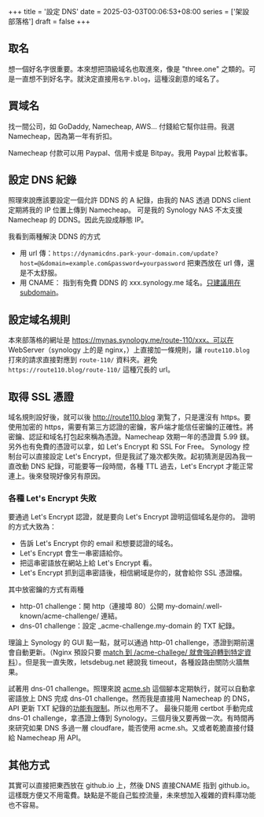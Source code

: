 +++
title = '設定 DNS'
date = 2025-03-03T00:06:53+08:00
series = ['架設部落格']
draft = false
+++

## 取名
想一個好名字很重要。本來想把頂級域名也取進來，像是 "three.one" 之類的。可是一直想不到好名字。就決定直接用`名字.blog`，這種沒創意的域名了。

## 買域名
找一間公司，如 GoDaddy, Namecheap, AWS... 付錢給它幫你註冊。我選 Namecheap，因為第一年有折扣。

Namecheap 付款可以用 Paypal、信用卡或是 Bitpay。我用 Paypal 比較省事。

## 設定 DNS 紀錄
照理來說應該要設定一個允許 DDNS 的 A 紀錄，由我的 NAS 透過 DDNS client 定期將我的 IP 位置上傳到 Namecheap。
可是我的 Synology NAS 不太支援 Namecheap 的 DDNS。因此先設成靜態 IP。

我看到兩種解決 DDNS 的方式
- 用 url 傳：`https://dynamicdns.park-your-domain.com/update?host=@&domain=example.com&password=yourpassword` 把東西放在 url 傳，還是不太舒服。
- 用 CNAME： 指到有免費 DDNS 的 xxx.synology.me 域名。[只建議用在 subdomain](https://www.namecheap.com/support/knowledgebase/article.aspx/9646/2237/how-to-create-a-cname-record-for-your-domain/)。

## 設定域名規則
本來部落格的網址是 https://mynas.synology.me/route-110/xxx。可以在 WebServer（synology 上的是 nginx，）上直接加一條規則，讓 `route110.blog` 打來的請求直接對應到 `route-110/` 資料夾。避免 `https://route110.blog/route-110/` 這種冗長的 url。

## 取得 SSL 憑證
域名規則設好後，就可以後 http://route110.blog 瀏覧了，只是還沒有 https。要使用加密的 https，需要有第三方認證的密鑰，客戶端才能信任密鑰的正確性。將密鑰、認証和域名打包起來稱為憑證。Namecheap 效期一年的憑證賣 5.99 鎂。另外也有免費的憑證可以拿，如 Let's Encrypt 和 SSL For Free。
Synology 控制台可以直接設定 Let's Encrypt，但是我試了幾次都失敗。起初猜測是因為我一直改動 DNS 紀錄，可能要等一段時間，各種 TTL 過去，Let's Encrypt 才能正常連上。後來發現好像另有原因。

### 各種 Let's Encrypt 失敗
要通過 Let's Encrypt 認證，就是要向 Let's Encrypt 證明這個域名是你的。
證明的方式大致為：
- 告訴 Let's Encrypt 你的 email 和想要認證的域名。
- Let's Encrypt 會生一串密語給你。
- 把這串密語放在網站上給 Let's Encrypt 看。
- Let's Encrypt 抓到這串密語後，相信網域是你的，就會給你 SSL 憑證檔。

其中放密鑰的方式有兩種
- http-01 challenge：開 http（連接埠 80）公開 my-domain/.well-known/acme-challenge/<my-token> 連結。
- dns-01 challenge：設定 _acme-challenge.my-domain 的 TXT 紀錄。

理論上 Synology 的 GUI 點一點，就可以通過 http-01 challenge，憑證到期前還會自動更新。（Nginx 預設只要 [match 到 /acme-challege/ 就會強迫轉到特定資料](https://cleanshadow.blogspot.com/2017/01/ssl.html)）。但是我一直失敗，letsdebug.net 總說我 timeout，各種設路由關防火牆無果。

試著用 dns-01 challenge。照理來說 [acme.sh](https://github.com/acmesh-official/acme.sh) 這個腳本定期執行，就可以自動拿密語放上 DNS 完成 dns-01 challenge。然而我是直接用 Namecheap 的 DNS，API 更新 TXT 紀錄的[功能有限制](https://www.namecheap.com/support/knowledgebase/article.aspx/9739/63/api-faq/#c)。所以也用不了。
最後只能用 certbot 手動完成 dns-01 challenge，拿憑證上傳到 Synology。三個月後又要再做一次。有時間再來研究如果 DNS 多過一層 cloudfare，能否使用 acme.sh。又或者乾脆直接付錢給 Namecheap 用 API。

## 其他方式
其實可以直接把東西放在 github.io 上，然後 DNS 直接CNAME 指到 github.io。這樣既方便又不用電費。缺點是不能自己監控流量，未來想加入複雜的資料庫功能也不容易。
